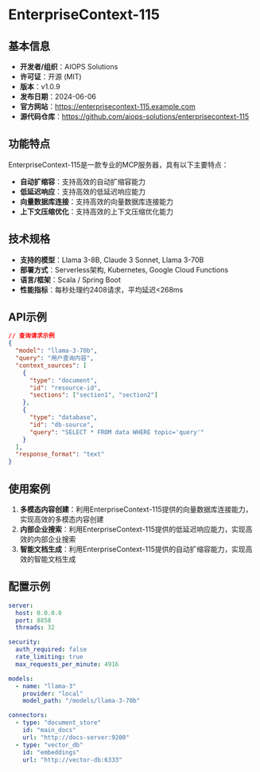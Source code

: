 # EnterpriseContext-115

## 基本信息

- **开发者/组织**：AIOPS Solutions
- **许可证**：开源 (MIT)
- **版本**：v1.0.9
- **发布日期**：2024-06-06
- **官方网站**：https://enterprisecontext-115.example.com
- **源代码仓库**：https://github.com/aiops-solutions/enterprisecontext-115

## 功能特点

EnterpriseContext-115是一款专业的MCP服务器，具有以下主要特点：

- **自动扩缩容**：支持高效的自动扩缩容能力
- **低延迟响应**：支持高效的低延迟响应能力
- **向量数据库连接**：支持高效的向量数据库连接能力
- **上下文压缩优化**：支持高效的上下文压缩优化能力


## 技术规格

- **支持的模型**：Llama 3-8B, Claude 3 Sonnet, Llama 3-70B
- **部署方式**：Serverless架构, Kubernetes, Google Cloud Functions
- **语言/框架**：Scala / Spring Boot
- **性能指标**：每秒处理约2408请求，平均延迟<268ms

## API示例

```json
// 查询请求示例
{
  "model": "llama-3-70b",
  "query": "用户查询内容",
  "context_sources": [
    {
      "type": "document",
      "id": "resource-id",
      "sections": ["section1", "section2"]
    },
    {
      "type": "database",
      "id": "db-source",
      "query": "SELECT * FROM data WHERE topic='query'"
    }
  ],
  "response_format": "text"
}
```

## 使用案例

1. **多模态内容创建**：利用EnterpriseContext-115提供的向量数据库连接能力，实现高效的多模态内容创建
2. **内部企业搜索**：利用EnterpriseContext-115提供的低延迟响应能力，实现高效的内部企业搜索
3. **智能文档生成**：利用EnterpriseContext-115提供的自动扩缩容能力，实现高效的智能文档生成


## 配置示例

```yaml
server:
  host: 0.0.0.0
  port: 8858
  threads: 32

security:
  auth_required: false
  rate_limiting: true
  max_requests_per_minute: 4916

models:
  - name: "llama-3"
    provider: "local"
    model_path: "/models/llama-3-70b"

connectors:
  - type: "document_store"
    id: "main_docs"
    url: "http://docs-server:9200"
  - type: "vector_db"
    id: "embeddings"
    url: "http://vector-db:6333"
```